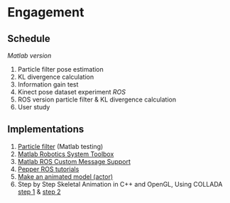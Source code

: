 # Engagement


## Schedule

*Matlab version*
1. Particle filter pose estimation
2. KL divergence calculation
3. Information gain test
4. Kinect pose dataset experiment
*ROS*
5. ROS version particle filter & KL divergence calculation
6. User study

## Implementations

1. [Particle filter](https://www.mathworks.com/help/robotics/ug/particle-filter-parameters.html) (Matlab testing)
2. [Matlab Robotics System Toolbox](https://www.mathworks.com/help/robotics/index.html)
3. [Matlab ROS Custom Message Support](https://www.mathworks.com/help/robotics/ug/ros-custom-message-support.html)
4. [Pepper ROS tutorials](http://wiki.ros.org/pepper/Tutorials)
5. [Make an animated model (actor)](http://gazebosim.org/tutorials?tut=actor&cat=build_robo)
6. Step by Step Skeletal Animation in C++ and OpenGL, Using COLLADA [step 1](http://www.wazim.com/Collada_Tutorial_1.htm) & [step 2](http://www.wazim.com/Collada_Tutorial_2.htm)
